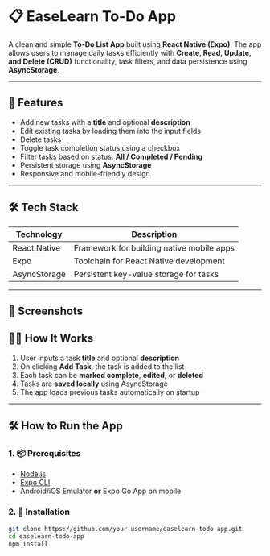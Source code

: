 # 📋 EaseLearn To-Do App

A clean and simple **To-Do List App** built using **React Native (Expo)**. The app allows users to manage daily tasks efficiently with **Create, Read, Update, and Delete (CRUD)** functionality, task filters, and data persistence using **AsyncStorage**.

---

## 🚀 Features

- Add new tasks with a **title** and optional **description**
- Edit existing tasks by loading them into the input fields
- Delete tasks
- Toggle task completion status using a checkbox
- Filter tasks based on status: **All / Completed / Pending**
- Persistent storage using **AsyncStorage**
- Responsive and mobile-friendly design

---

## 🛠️ Tech Stack

| Technology      | Description                                 |
|-----------------|---------------------------------------------|
| React Native    | Framework for building native mobile apps   |
| Expo            | Toolchain for React Native development      |
| AsyncStorage    | Persistent key-value storage for tasks      |    
---

## 📸 Screenshots


## 🧑‍💻 How It Works

1. User inputs a task **title** and optional **description**
2. On clicking **Add Task**, the task is added to the list
3. Each task can be **marked complete**, **edited**, or **deleted**
4. Tasks are **saved locally** using AsyncStorage
5. The app loads previous tasks automatically on startup

---

## 🛠️ How to Run the App

### 1. 📦 Prerequisites

- [Node.js](https://nodejs.org/)
- [Expo CLI](https://docs.expo.dev/get-started/installation/)
- Android/iOS Emulator **or** Expo Go App on mobile

### 2. 📁 Installation

```bash
git clone https://github.com/your-username/easelearn-todo-app.git
cd easelearn-todo-app
npm install
